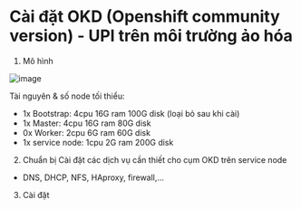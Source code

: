 # Cài đặt OKD (Openshift community version) - UPI trên môi trường ảo hóa

1. Mô hình

![image](https://github.com/user-attachments/assets/ea01f27c-311c-43a9-a7bb-29ff324fe96d)

Tài nguyên & số node tối thiểu:
  - 1x Bootstrap: 4cpu 16G ram 100G disk (loại bỏ sau khi cài)
  - 1x Master: 4cpu 16G ram 80G disk 
  - 0x Worker: 2cpu 6G ram 60G disk
  - 1x service node: 1cpu 2G ram 200G disk
    
2. Chuẩn bị
Cài đặt các dịch vụ cần thiết cho cụm OKD trên service node
- DNS, DHCP, NFS, HAproxy, firewall,...
3. Cài đặt 








